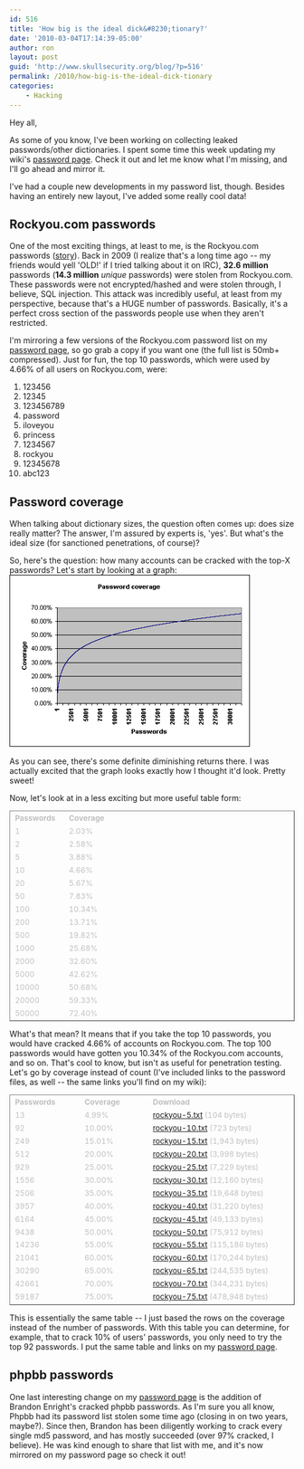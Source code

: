 ```yaml
---
id: 516
title: 'How big is the ideal dick&#8230;tionary?'
date: '2010-03-04T17:14:39-05:00'
author: ron
layout: post
guid: 'http://www.skullsecurity.org/blog/?p=516'
permalink: /2010/how-big-is-the-ideal-dick-tionary
categories:
    - Hacking
---
```


Hey all,

As some of you know, I've been working on collecting leaked passwords/other dictionaries. I spent some time this week updating my wiki's <a href='http://www.skullsecurity.org/wiki/index.php/Passwords'>password page</a>. Check it out and let me know what I'm missing, and I'll go ahead and mirror it. 

I've had a couple new developments in my password list, though. Besides having an entirely new layout, I've added some really cool data!
<!--more-->
<h2>Rockyou.com passwords</h2>
One of the most exciting things, at least to me, is the Rockyou.com passwords (<a href='http://techcrunch.com/2009/12/14/rockyou-hacked/'>story</a>). Back in 2009 (I realize that's a long time ago -- my friends would yell 'OLD!' if I tried talking about it on IRC), <strong>32.6 million</strong> passwords (<strong>14.3 million</strong> <em>unique</em> passwords) were stolen from Rockyou.com. These passwords were not encrypted/hashed and were stolen through, I believe, SQL injection. This attack was incredibly useful, at least from my perspective, because that's a HUGE number of passwords. Basically, it's a perfect cross section of the passwords people use when they aren't restricted. 

I'm mirroring a few versions of the Rockyou.com password list on my <a href='http://www.skullsecurity.org/wiki/index.php/Passwords'>password page</a>, so go grab a copy if you want one (the full list is 50mb+ compressed). Just for fun, the top 10 passwords, which were used by 4.66% of all users on Rockyou.com, were:
<ol>
<li>123456</li>
<li>12345</li>
<li>123456789</li>
<li>password</li>
<li>iloveyou</li>
<li>princess</li>
<li>1234567</li>
<li>rockyou</li>
<li>12345678</li>
<li>abc123</li>
</ol>

<h2>Password coverage</h2>
When talking about dictionary sizes, the question often comes up: does size really matter? The answer, I'm assured by experts is, 'yes'. But what's the ideal size (for sanctioned penetrations, of course)?

So, here's the question: how many accounts can be cracked with the top-X passwords? Let's start by looking at a graph:
<img src='/blogdata/password-coverage.png'>

As you can see, there's some definite diminishing returns there. I was actually excited that the graph looks exactly how I thought it'd look. Pretty sweet!

Now, let's look at in a less exciting but more useful table form:

<table style='border-width: 1px; border-spacing: 2px; border-color: gray; border-style: outset; border-collapse: separate; color: #c0c0c0; font-size: 10pt;'>
 <tr>
  <td width='80'><strong>Passwords</strong></td>
  <td width='80'><strong>Coverage</strong></td>
 </tr>
<tr><td>1</td><td>2.03%</td></tr>
<tr><td>2</td><td>2.58%</td></tr>
<tr><td>5</td><td>3.88%</td></tr>
<tr><td>10</td><td>4.66%</td></tr>
<tr><td>20</td><td>5.67%</td></tr>
<tr><td>50</td><td>7.83%</td></tr>
<tr><td>100</td><td>10.34%</td></tr>
<tr><td>200</td><td>13.71%</td></tr>
<tr><td>500</td><td>19.82%</td></tr>
<tr><td>1000</td><td>25.68%</td></tr>
<tr><td>2000</td><td>32.60%</td></tr>
<tr><td>5000</td><td>42.62%</td></tr>
<tr><td>10000</td><td>50.68%</td></tr>
<tr><td>20000</td><td>59.33%</td></tr>
<tr><td>50000</td><td>72.40%</td></tr>
</table>

What's that mean? It means that if you take the top 10 passwords, you would have cracked 4.66% of accounts on Rockyou.com. The top 100 passwords would have gotten you 10.34% of the Rockyou.com accounts, and so on. That's cool to know, but isn't as useful for penetration testing. Let's go by coverage instead of count (I've included links to the password files, as well -- the same links you'll find on my wiki):

<table style='border-width: 1px; border-spacing: 2px; border-color: gray; border-style: outset; border-collapse: separate; color: #c0c0c0; font-size: 10pt;'>
 <tr>
  <td width='120'><strong>Passwords</strong></td>
  <td width='120'><strong>Coverage</strong></td>
  <td width='300'><strong>Download</strong></td>
 </tr>
 
<tr><td>13</td><td>4.99%</td><td><a href='http://downloads.skullsecurity.org/passwords/rockyou-5.txt'>rockyou-5.txt</a> (104 bytes)</td></tr>
<tr><td>92</td><td>10.00%</td><td><a href='http://downloads.skullsecurity.org/passwords/rockyou-10.txt'>rockyou-10.txt</a> (723 bytes)</td></tr>
<tr><td>249</td><td>15.01%</td><td><a href='http://downloads.skullsecurity.org/passwords/rockyou-15.txt'>rockyou-15.txt</a> (1,943 bytes)</td></tr>
<tr><td>512</td><td>20.00%</td><td><a href='http://downloads.skullsecurity.org/passwords/rockyou-20.txt'>rockyou-20.txt</a> (3,998 bytes)</td></tr>
<tr><td>929</td><td>25.00%</td><td><a href='http://downloads.skullsecurity.org/passwords/rockyou-25.txt'>rockyou-25.txt</a> (7,229 bytes)</td></tr>
<tr><td>1556</td><td>30.00%</td><td><a href='http://downloads.skullsecurity.org/passwords/rockyou-30.txt'>rockyou-30.txt</a> (12,160 bytes)</td></tr>
<tr><td>2506</td><td>35.00%</td><td><a href='http://downloads.skullsecurity.org/passwords/rockyou-35.txt'>rockyou-35.txt</a> (19,648 bytes)</td></tr>
<tr><td>3957</td><td>40.00%</td><td><a href='http://downloads.skullsecurity.org/passwords/rockyou-40.txt'>rockyou-40.txt</a> (31,220 bytes)</td></tr>
<tr><td>6164</td><td>45.00%</td><td><a href='http://downloads.skullsecurity.org/passwords/rockyou-45.txt'>rockyou-45.txt</a> (49,133 bytes)</td></tr>
<tr><td>9438</td><td>50.00%</td><td><a href='http://downloads.skullsecurity.org/passwords/rockyou-50.txt'>rockyou-50.txt</a> (75,912 bytes)</td></tr>
<tr><td>14236</td><td>55.00%</td><td><a href='http://downloads.skullsecurity.org/passwords/rockyou-55.txt'>rockyou-55.txt</a> (115,186 bytes)</td></tr>
<tr><td>21041</td><td>60.00%</td><td><a href='http://downloads.skullsecurity.org/passwords/rockyou-60.txt'>rockyou-60.txt</a> (170,244 bytes)</td></tr>
<tr><td>30290</td><td>65.00%</td><td><a href='http://downloads.skullsecurity.org/passwords/rockyou-65.txt'>rockyou-65.txt</a> (244,535 bytes)</td></tr>
<tr><td>42661</td><td>70.00%</td><td><a href='http://downloads.skullsecurity.org/passwords/rockyou-70.txt'>rockyou-70.txt</a> (344,231 bytes)</td></tr>
<tr><td>59187</td><td>75.00%</td><td><a href='http://downloads.skullsecurity.org/passwords/rockyou-75.txt'>rockyou-75.txt</a> (478,948 bytes)</td></tr>
</table>

This is essentially the same table -- I just based the rows on the coverage instead of the number of passwords. With this table you can determine, for example, that to crack 10% of users' passwords, you only need to try the top 92 passwords. I put the same table and links on my <a href='http://www.skullsecurity.org/wiki/index.php/Passwords'>password page</a>. 

<h2>phpbb passwords</h2>
One last interesting change on my <a href='http://www.skullsecurity.org/wiki/index.php/Passwords'>password page</a> is the addition of Brandon Enright's cracked phpbb passwords. As I'm sure you all know, Phpbb had its password list stolen some time ago (closing in on two years, maybe?). Since then, Brandon has been diligently working to crack every single md5 password, and has mostly succeeded (over 97% cracked, I believe). He was kind enough to share that list with me, and it's now mirrored on my password page so check it out! 
